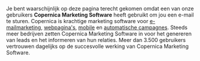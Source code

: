 Je bent waarschijnlijk op deze pagina terecht gekomen omdat een van onze
gebruikers **Copernica Marketing Software** heeft gebruikt om jou een
e-mail te sturen. Copernica is krachtige marketing software
voor [e-mailmarketing](http://www.copernica.com/nl/functies/e-mailings "e-mailmarketing"), [webpagina's](http://www.copernica.com/nl/functies/webpaginas "webpagina's"), [mobile](http://www.copernica.com/nl/functies/mobile "mobile") en [automatische
campagnes](http://www.copernica.com/nl/functies/e-mailings/automatiseer-je-campagnes "automatische campagnes").
Steeds meer bedrijven zetten Copernica Marketing Software in voor het
genereren van leads en het informeren van hun relaties. Meer dan 3.500
gebruikers vertrouwen dagelijks op de succesvolle werking van Copernica
Marketing Software.
